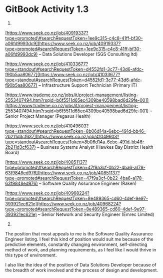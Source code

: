 # GitBook Activity 1.3

1.

[https://www.seek.co.nz/job/40919337?type=promoted\#searchRequestToken=1ee9c315-c4c8-41ff-bf30-a06fd9993dc9](https://www.seek.co.nz/job/40919337?type=promoted#searchRequestToken=1ee9c315-c4c8-41ff-bf30-a06fd9993dc9) – Data Solutions Developer \(SGS Consulting ltd\)

[https://www.seek.co.nz/job/41033677?type=standout\#searchRequestToken=d4552fd1-3c77-43d6-afdc-f90b5aa80677](https://www.seek.co.nz/job/41033677?type=standout#searchRequestToken=d4552fd1-3c77-43d6-afdc-f90b5aa80677) – Infrastructure Support Technician \(Primary IT\)

[https://www.trademe.co.nz/jobs/it/project-management/listing-2553407494.htm?rsqid=b6f5511d65ec4309be40598bad6d29fe-001](https://www.trademe.co.nz/jobs/it/project-management/listing-2553407494.htm?rsqid=b6f5511d65ec4309be40598bad6d29fe-001) – Senior Project Manager \(Pegasus Health\)

[https://www.seek.co.nz/job/41049603?type=standout\#searchRequestToken=8b06d14a-6ebc-491d-bb46-2b211d3cf637](https://www.seek.co.nz/job/41049603?type=standout#searchRequestToken=8b06d14a-6ebc-491d-bb46-2b211d3cf637) – Business Systems Analyst \(Hawkes Bay District Health Board\)

[https://www.seek.co.nz/job/40851137?type=promoted\#searchRequestToken=47f9a3cf-0b22-4ba6-a178-63f9848ed976](https://www.seek.co.nz/job/40851137?type=promoted#searchRequestToken=47f9a3cf-0b22-4ba6-a178-63f9848ed976) – Software Quality Assurance Engineer \(Raken\)

[https://www.seek.co.nz/job/40968224?type=promoted\#searchRequestToken=8e489365-cd60-4def-9e97-393921ec621e](https://www.seek.co.nz/job/40968224?type=promoted#searchRequestToken=8e489365-cd60-4def-9e97-393921ec621e) – Senior Network and Security Engineer \(Emrec Limited\)

2.

The position that most appeals to me is the Software Quality Assurance Engineer listing. I feel this kind of position would suit me because of the predictive elements, constantly changing environment, self-directing method of work, and planning requirements, as I feel like I would thrive in this type of environment.

I also like the idea of the position of Data Solutions Developer because of the breadth of work involved and the process of design and development.

